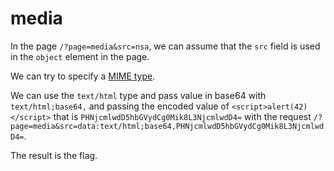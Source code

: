# media

In the page `/?page=media&src=nsa`, we can assume that
the `src` field is used in the `object` element in the page.

We can try to specify a [MIME type](https://developer.mozilla.org/en-US/docs/Web/HTTP/MIME_types).

We can use the `text/html` type and pass value in base64 with `text/html;base64,`
and passing the encoded value of `<script>alert(42)</script>` that is 
`PHNjcmlwdD5hbGVydCg0Mik8L3NjcmlwdD4=` with the request
`/?page=media&src=data:text/html;base64,PHNjcmlwdD5hbGVydCg0Mik8L3NjcmlwdD4=`.

The result is the flag.
